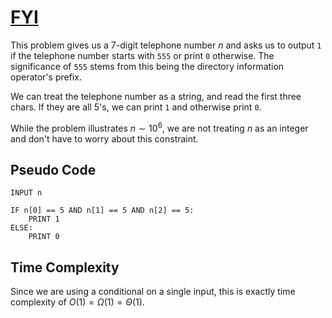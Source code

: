 # [FYI](https://open.kattis.com/problems/fyi)

This problem gives us a $7$-digit telephone number $n$ and asks us to output `1` if the telephone number starts with `555` or print `0` otherwise. The significance of `555` stems from this being the directory information operator's prefix.

We can treat the telephone number as a string, and read the first three chars. If they are all $5$'s, we can print `1` and otherwise print `0`.

While the problem illustrates $n \sim 10^6$, we are not treating $n$ as an integer and don't have to worry about this constraint.

## Pseudo Code
```
INPUT n

IF n[0] == 5 AND n[1] == 5 AND n[2] == 5:
    PRINT 1
ELSE:
    PRINT 0
```

## Time Complexity
Since we are using a conditional on a single input, this is exactly time complexity of $O(1) = \Omega(1) = \Theta(1)$.